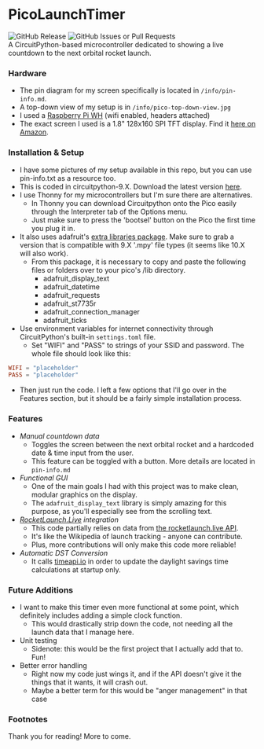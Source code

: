 # PicoLaunchTimer
![GitHub Release](https://img.shields.io/github/v/release/gsl4295/PicoLaunchTimer?include_prereleases&sort=date&display_name=tag)
![GitHub Issues or Pull Requests](https://img.shields.io/github/issues/gsl4295/PicoLaunchTimer)<br>
A CircuitPython-based microcontroller dedicated to showing a live countdown to the next orbital rocket launch.

### Hardware
- The pin diagram for my screen specifically is located in `/info/pin-info.md`.
- A top-down view of my setup is in `/info/pico-top-down-view.jpg`
- I used a [Raspberry Pi WH](https://www.amazon.com/Raspberry-Pi-RP-PICO-WH-Pico-WH/dp/B0C58X9Q77) (wifi enabled, headers attached)
- The exact screen I used is a 1.8" 128x160 SPI TFT display. Find it [here on Amazon](https://a.co/d/0OCU4uG).

### Installation & Setup
- I have some pictures of my setup available in this repo, but you can use pin-info.txt as a resource too.
- This is coded in circuitpython-9.X. Download the latest version [here](https://circuitpython.org/board/raspberry_pi_pico_w/).
- I use Thonny for my microcontrollers but I'm sure there are alternatives.
  - In Thonny you can download Circuitpython onto the Pico easily through the Interpreter tab of the Options menu.
  - Just make sure to press the 'bootsel' button on the Pico the first time you plug it in.
- It also uses adafruit's [extra libraries package](https://circuitpython.org/libraries). Make sure to grab a version that is compatible with 9.X '.mpy' file types (it seems like 10.X will also work).
  - From this package, it is necessary to copy and paste the following files or folders over to your pico's /lib directory.
    - adafruit_display_text
    - adafruit_datetime
    - adafruit_requests
    - adafruit_st7735r
    - adafruit_connection_manager
    - adafruit_ticks
- Use environment variables for internet connectivity through CircuitPython's built-in `settings.toml` file. 
  - Set "WIFI" and "PASS" to strings of your SSID and password. The whole file should look like this:<br>
```toml
WIFI = "placeholder"
PASS = "placeholder"
```
- Then just run the code. I left a few options that I'll go over in the Features section, but
  it should be a fairly simple installation process.

### Features
- *Manual countdown data*
  - Toggles the screen between the next orbital rocket and a hardcoded date & time input from the user.
  - This feature can be toggled with a button. More details are located in `pin-info.md`
- *Functional GUI*
  - One of the main goals I had with this project was to make clean, modular graphics on the display.
  - The `adafruit_display_text` library is simply amazing for this purpose, as you'll especially see from the scrolling text.
- *[RocketLaunch.Live](https://rocketlaunch.live) integration*
  - This code partially relies on data from [the rocketlaunch.live API](https://rocketlaunch.live/api).
  - It's like the Wikipedia of launch tracking - anyone can contribute.
  - Plus, more contributions will only make this code more reliable!
- *Automatic DST Conversion*
  - It calls [timeapi.io](https://timeapi.io) in order to update the daylight savings time calculations at startup only.

### Future Additions
- I want to make this timer even more functional at some point, which definitely includes adding a simple clock function.
  - This would drastically strip down the code, not needing all the launch data that I manage here.
- Unit testing
  - Sidenote: this would be the first project that I actually add that to. Fun!
- Better error handling
  - Right now my code just wings it, and if the API doesn't give it the things that it wants, it will crash out.
  - Maybe a better term for this would be "anger management" in that case

### Footnotes
Thank you for reading! More to come.